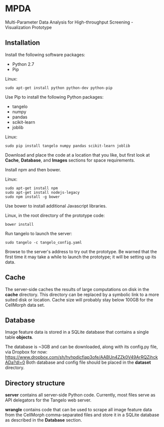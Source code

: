 # MPDA
Multi-Parameter Data Analysis for High-throughput Screening - Visualization Prototype

## Installation
Install the following software packages:
- Python 2.7
- Pip

Linux:
```
sudo apt-get install python python-dev python-pip
```

Use Pip to install the following Python packages:
- tangelo
- numpy
- pandas
- scikit-learn
- joblib

Linux:
```
sudo pip install tangelo numpy pandas scikit-learn joblib
```

Download and place the code at a location that you like, but first look at __Cache__, __Database__, and __Images__ sections for space requirements.

Install npm and then bower.

Linux:
```
sudo apt-get install npm
sudo apt-get install nodejs-legacy
sudo npm install -g bower
```
Use bower to install additional Javascript libraries.

Linux, in the root directory of the prototype code:
```
bower install
```

Run tangelo to launch the server:
```
sudo tangelo -c tangelo_config.yaml
```

Browse to the server's address to try out the prototype. Be warned that the first time it may take a while to launch the prototype; it will be setting up its data.

## Cache
The server-side caches the results of large computations on disk in the __cache__ directory. This directory can be replaced by a symbolic link to a more suited disk or location. Cache size will probably stay below 100GB for the CellMorph data set.

## Database
Image feature data is stored in a SQLite database that contains a single table __objects__.

The database is ~3GB and can be downloaded, along with its config.py file, via Dropbox for now: https://www.dropbox.com/sh/hvhpdjcfiap3ofe/AABUn4ZZk0V49ArRQZihckADa?dl=0
Both database and config file should be placed in the __dataset__ directory.

## Directory structure
__server__ contains all server-side Python code. Currently, most files serve as API delegators for the Tangelo web server.

__wrangle__ contains code that can be used to scrape all image feature data from the CellMorph comma-separated files and store it in a SQLite database as described in the __Database__ section.